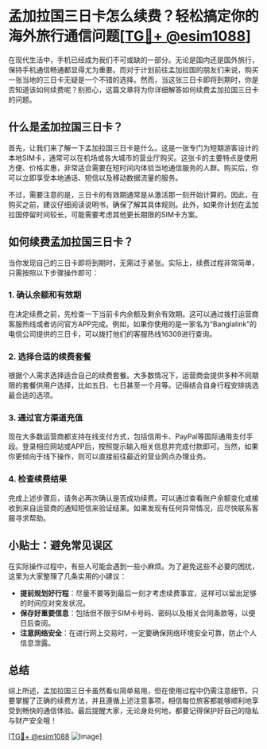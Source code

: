 # 孟加拉国三日卡怎么续费？轻松搞定你的海外旅行通信问题[[TG💪+ @esim1088](https://t.me/s/esim1088)]

在现代生活中，手机已经成为我们不可或缺的一部分。无论是国内还是国外旅行，保持手机通信畅通都显得尤为重要。而对于计划前往孟加拉国的朋友们来说，购买一张当地的三日卡无疑是一个不错的选择。然而，当这张三日卡即将到期时，你是否知道该如何续费呢？别担心，这篇文章将为你详细解答如何续费孟加拉国三日卡的问题。

## 什么是孟加拉国三日卡？

首先，让我们来了解一下孟加拉国三日卡是什么。这是一张专门为短期游客设计的本地SIM卡，通常可以在机场或各大城市的营业厅购买。这张卡的主要特点是使用方便、价格实惠，非常适合需要在短时间内体验当地通信服务的人群。购买后，你可以立即享受本地通话、短信以及移动数据流量的服务。

不过，需要注意的是，三日卡的有效期通常是从激活那一刻开始计算的。因此，在购买之前，建议仔细阅读说明书，确保了解其具体规则。此外，如果你计划在孟加拉国停留时间较长，可能需要考虑其他更长期限的SIM卡方案。

## 如何续费孟加拉国三日卡？

当你发现自己的三日卡即将到期时，无需过于紧张。实际上，续费过程非常简单，只需按照以下步骤操作即可：

### 1. 确认余额和有效期

在决定续费之前，先检查一下当前卡内余额及剩余有效期。这可以通过拨打运营商客服热线或者访问官方APP完成。例如，如果你使用的是一家名为“Banglalink”的电信公司提供的三日卡，可以拨打他们的客服热线16309进行查询。

### 2. 选择合适的续费套餐

根据个人需求选择适合自己的续费套餐。大多数情况下，运营商会提供多种不同期限的套餐供用户选择，比如五日、七日甚至一个月等。记得结合自身行程安排挑选最合适的选项。

### 3. 通过官方渠道充值

现在大多数运营商都支持在线支付方式，包括信用卡、PayPal等国际通用支付手段。登录相应网站或APP后，按照提示输入相关信息并完成付款即可。当然，如果你更倾向于线下操作，则可以直接前往最近的营业网点办理业务。

### 4. 检查续费结果

完成上述步骤后，请务必再次确认是否成功续费。可以通过查看账户余额变化或接收到来自运营商的通知短信来验证结果。如果发现有任何异常情况，应尽快联系客服寻求帮助。

## 小贴士：避免常见误区

在实际操作过程中，有些人可能会遇到一些小麻烦。为了避免这些不必要的困扰，这里为大家整理了几条实用的小建议：

- **提前规划好行程**：尽量不要等到最后一刻才考虑续费事宜，这样可以留出足够的时间应对突发状况。
- **保存好重要信息**：包括但不限于SIM卡号码、密码以及相关合同条款等，以便日后查阅。
- **注意网络安全**：在进行网上交易时，一定要确保网络环境安全可靠，防止个人信息泄露。

## 总结

综上所述，孟加拉国三日卡虽然看似简单易用，但在使用过程中仍需注意细节。只要掌握了正确的续费方法，并且遵循上述注意事项，相信每位旅客都能够顺利地享受到畅快的通信体验。最后提醒大家，无论身处何地，都要记得保护好自己的隐私与财产安全哦！

[[TG💪+ @esim1088](https://t.me/s/esim1088) ![Image](https://i.postimg.cc/4NQfJmqS/Snipaste-2025-05-13-00-14-12.png)]